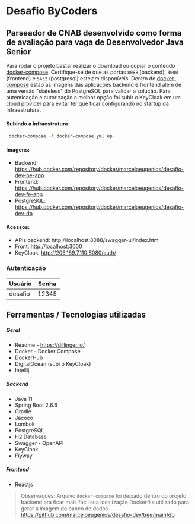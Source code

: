 # Desafio ByCoders

## Parseador de CNAB desenvolvido como forma de avaliação para vaga de Desenvolvedor Java Senior

Para rodar o projeto bastar realizar o download ou copiar o conteúdo [docker-compose](https://github.com/marceloeugenios/desafio-dev/blob/main/parser/docker-compose.yml). Certifique-se de que as portas `8088` (backend), `3000` (frontend) e `5432` (postgresql) estejam disponíveis.
Dentro do [docker-compose](https://github.com/marceloeugenios/desafio-dev/blob/main/parser/docker-compose.yml) estão as imagens das aplicações backend e frontend além de uma versão "stateless" do PostgreSQL para validar a solução. Para autenticação e autorização a melhor opção foi subir o KeyCloak em um cloud provider para evitar ter que ficar configurando no startup da infraestrutura.

#### Subindo a infraestrutura

```sh
 docker-compose -f docker-compose.yml up
```

#### Imagens:

- Backend: https://hub.docker.com/repository/docker/marceloeugenios/desafio-dev-be-app
- Frontend: https://hub.docker.com/repository/docker/marceloeugenios/desafio-dev-fe-app
- PostgreSQL: https://hub.docker.com/repository/docker/marceloeugenios/desafio-dev-db

#### Acessos:

- APIs backend: http://localhost:8088/swagger-ui/index.html
- Front: http://localhost:3000
- KeyCloak: http://206.189.7.110:8080/auth/

### Autenticação

| Usuário | Senha |
| ------- | ----- |
| desafio | 12345 |

## Ferramentas / Tecnologias utilizadas

##### Geral

- Readme - https://dillinger.io/
- Docker - Docker Compose
- DockerHub
- DigitalOcean (subi o KeyCloak)
- Intellij

##### Backend

- Java 11
- Spring Boot 2.6.6
- Gradle
- Jacoco
- Lombok
- PostgreSQL
- H2 Database
- Swagger - OpenAPI
- KeyCloak
- Flyway

##### Frontend

- Reactjs

> Observações:
> Arquivo `docker-compose` foi deixado dentro do projeto backend pra ficar mais fácil sua localização
> Dockerfile utilizado para gerar a imagem do banco de dados https://github.com/marceloeugenios/desafio-dev/tree/main/db
